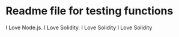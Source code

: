 # Readme file for testing functions

I Love Node.js.
I Love Solidity.
I Love Solidity
I Love Solidity
